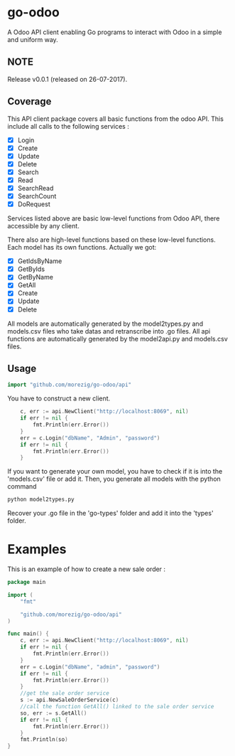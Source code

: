 # go-odoo

A Odoo API client enabling Go programs to interact with Odoo in a simple and uniform way.

## NOTE

Release v0.0.1 (released on 26-07-2017).

## Coverage

This API client package covers all basic functions from the odoo API.
This include all calls to the following services :

- [x] Login
- [x] Create
- [x] Update
- [x] Delete
- [x] Search
- [x] Read
- [x] SearchRead
- [x] SearchCount
- [x] DoRequest

Services listed above are basic low-level functions from Odoo API, there accessible by any client.

There also are high-level functions based on these low-level functions. Each model has its own functions.
Actually we got:

- [x] GetIdsByName
- [x] GetByIds
- [x] GetByName
- [x] GetAll
- [x] Create
- [x] Update
- [x] Delete

All models are automatically generated by the model2types.py and models.csv files who take datas and retranscribe into .go files.
All api functions are automatically generated by the model2api.py and models.csv files.

## Usage

```go
import "github.com/morezig/go-odoo/api"
```

You have to construct a new client.

```go
	c, err := api.NewClient("http://localhost:8069", nil)
	if err != nil {
		fmt.Println(err.Error())
	}
	err = c.Login("dbName", "Admin", "password")
	if err != nil {
		fmt.Println(err.Error())
	}
```

If you want to generate your own model, you have to check if it is into the 'models.csv' file or add it.
Then, you generate all models with the python command
```python
python model2types.py
```
Recover your .go file in the 'go-types' folder and add it into the 'types' folder.

# Examples

This is an example of how to create a new sale order :

```go
package main

import (
	"fmt"

	"github.com/morezig/go-odoo/api"
)

func main() {
	c, err := api.NewClient("http://localhost:8069", nil)
	if err != nil {
		fmt.Println(err.Error())
	}
	err = c.Login("dbName", "admin", "password")
	if err != nil {
		fmt.Println(err.Error())
	}
	//get the sale order service
	s := api.NewSaleOrderService(c)
	//call the function GetAll() linked to the sale order service
	so, err := s.GetAll()
	if err != nil {
		fmt.Println(err.Error())
	}
	fmt.Println(so)
}
```

